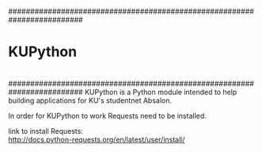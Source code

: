 #########################################################################
#                                                                       #
#   KUPython                                                            #
#                                                                       #
#########################################################################
KUPython is a Python module intended to help building applications 
for KU's studentnet Absalon.

In order for KUPython to work Requests need to be installed.

link to install Requests:                                           
<http://docs.python-requests.org/en/latest/user/install/>
